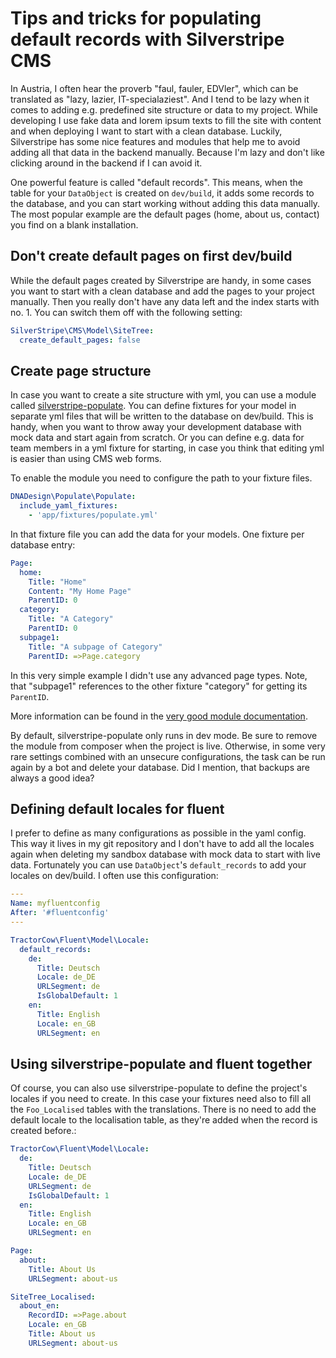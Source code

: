 # Tips and tricks for populating default records with Silverstripe CMS

In Austria, I often hear the proverb "faul, fauler, EDVler", which can be translated as "lazy, lazier, IT-specialaziest". And I tend to be lazy when it comes to adding e.g. predefined site structure or data to my project. While developing I use fake data and lorem ipsum texts to fill the site with content and when deploying I want to start with a clean database. Luckily, Silverstripe has some nice features and modules that help me to avoid adding all that data in the backend manually. Because I'm lazy and don't like clicking around in the backend if I can avoid it. 

One powerful feature is called "default records". This means, when the table for your `DataObject` is created on `dev/build`, it adds some records to the database, and you can start working without adding this data manually. The most popular example are the default pages (home, about us, contact) you find on a blank installation.

## Don't create default pages on first dev/build

While the default pages created by Silverstripe are handy, in some cases you want to start with a clean database and add the pages to your project manually. Then you really don't have any data left and the index starts with no. 1. You can switch them off with the following setting:

```yaml
SilverStripe\CMS\Model\SiteTree:
  create_default_pages: false
```

## Create page structure

In case you want to create a site structure with yml, you can use a module called [silverstripe-populate](https://github.com/silverstripe/silverstripe-populate). You can define fixtures for your model in separate yml files that will be written to the database on dev/build. This is handy, when you want to throw away your development database with mock data and start again from scratch. Or you can define e.g. data for team members in a yml fixture for starting, in case you think that editing yml is easier than using CMS web forms.

To enable the module you need to configure the path to your fixture files.

```yaml
DNADesign\Populate\Populate:
  include_yaml_fixtures:
    - 'app/fixtures/populate.yml'
```

In that fixture file you can add the data for your models. One fixture per database entry:

```yaml
Page:
  home:
    Title: "Home"
    Content: "My Home Page"
    ParentID: 0
  category:
    Title: "A Category"
    ParentID: 0
  subpage1:
    Title: "A subpage of Category"
    ParentID: =>Page.category
```

In this very simple example I didn't use any advanced page types. Note, that "subpage1" references to the other fixture "category" for getting its `ParentID`.

More information can be found in the [very good module documentation](https://github.com/silverstripe/silverstripe-populate#readme). 

By default, silverstripe-populate only runs in dev mode. Be sure to remove the module from composer when the project is live. Otherwise, in some very rare settings combined with an unsecure configurations, the task can be run again by a bot and delete your database. Did I mention, that backups are always a good idea?

## Defining default locales for fluent

I prefer to define as many configurations as possible in the yaml config. This way it lives in my git repository and I don't have to add all the locales again when deleting my sandbox database with mock data to start with live data. Fortunately you can use `DataObject`'s `default_records` to add your locales on dev/build. I often use this configuration:

```yaml
---
Name: myfluentconfig
After: '#fluentconfig'
---

TractorCow\Fluent\Model\Locale:
  default_records:
    de:
      Title: Deutsch
      Locale: de_DE
      URLSegment: de
      IsGlobalDefault: 1
    en:
      Title: English
      Locale: en_GB
      URLSegment: en
```

## Using silverstripe-populate and fluent together

Of course, you can also use silverstripe-populate to define the project's locales if you need to create. In this case your fixtures need also to fill all the `Foo_Localised` tables with the translations. There is no need to add the default locale to the localisation table, as they're added when the record is created before.:

```yaml
TractorCow\Fluent\Model\Locale:
  de:
    Title: Deutsch
    Locale: de_DE
    URLSegment: de
    IsGlobalDefault: 1
  en:
    Title: English
    Locale: en_GB
    URLSegment: en

Page:
  about:
    Title: About Us
    URLSegment: about-us

SiteTree_Localised:
  about_en:
    RecordID: =>Page.about
    Locale: en_GB
    Title: About us
    URLSegment: about-us
```
